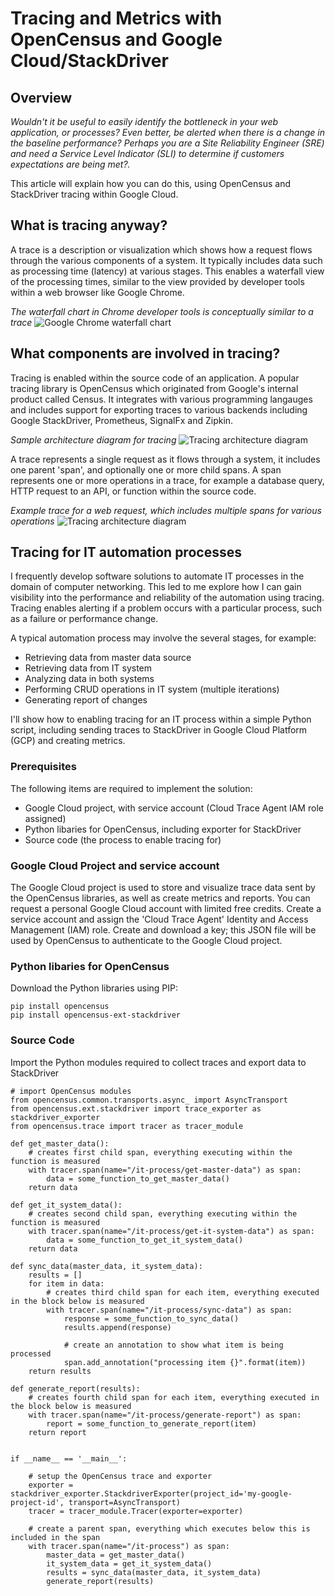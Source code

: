 # Tracing and Metrics with OpenCensus and Google Cloud/StackDriver

## Overview
*Wouldn't it be useful to easily identify the bottleneck in your web application, or processes?  Even better, be alerted when there is a change in the baseline performance?  Perhaps you are a Site Reliability Engineer (SRE) and need a Service Level Indicator (SLI) to determine if customers expectations are being met?.* 

This article will explain how you can do this, using OpenCensus and StackDriver tracing within Google Cloud.

## What is tracing anyway?

A trace is a description or visualization which shows how a request flows through the various components of a system.  It typically includes data such as processing time (latency) at various stages.  This enables a waterfall view of the processing times, similar to the view provided by developer tools within a web browser like Google Chrome.

_The waterfall chart in Chrome developer tools is conceptually similar to a trace_
![Google Chrome waterfall chart](https://github.com/pmoorey/articles/blob/master/img/tracing/chrome-waterfall.png)

## What components are involved in tracing?

Tracing is enabled within the source code of an application.  A popular tracing library is OpenCensus which originated from Google's internal product called Census.  It integrates with various programming langauges and includes support for exporting traces to various backends including Google StackDriver, Prometheus, SignalFx and Zipkin. 

_Sample architecture diagram for tracing_ 
![Tracing architecture diagram](https://github.com/pmoorey/articles/blob/master/img/tracing/trace-architecture.png)

A trace represents a single request as it flows through a system, it includes one parent 'span', and optionally one or more child spans.  A span represents one or more operations in a trace, for example a database query, HTTP request to an API, or function within the source code.

_Example trace for a web request, which includes multiple spans for various operations_ 
![Tracing architecture diagram](https://github.com/pmoorey/articles/blob/master/img/tracing/trace-example.png)

## Tracing for IT automation processes

I frequently develop software solutions to automate IT processes in the domain of computer networking.  This led to me explore how I can gain visibility into the performance and reliability of the automation using tracing.  Tracing enables alerting if a problem occurs with a particular process, such as a failure or performance change.

A typical automation process may involve the several stages, for example:
- Retrieving data from master data source
- Retrieving data from IT system
- Analyzing data in both systems
- Performing CRUD operations in IT system (multiple iterations)
- Generating report of changes

I'll show how to enabling tracing for an IT process within a simple Python script, including sending traces to StackDriver in Google Cloud Platform (GCP) and creating metrics.

### Prerequisites
The following items are required to implement the solution:
- Google Cloud project, with service account (Cloud Trace Agent IAM role assigned)
- Python libaries for OpenCensus, including exporter for StackDriver
- Source code (the process to enable tracing for)

### Google Cloud Project and service account
The Google Cloud project is used to store and visualize trace data sent by the OpenCensus libraries, as well as create metrics and reports. You can request a personal Google Cloud account with limited free credits.  Create a service account and assign the 'Cloud Trace Agent' Identity and Access Management (IAM) role.  Create and download a key; this JSON file will be used by OpenCensus to authenticate to the Google Cloud project.

### Python libaries for OpenCensus

Download the Python libraries using PIP:
```
pip install opencensus
pip install opencensus-ext-stackdriver
```

### Source Code

Import the Python modules required to collect traces and export data to StackDriver

```
# import OpenCensus modules
from opencensus.common.transports.async_ import AsyncTransport
from opencensus.ext.stackdriver import trace_exporter as stackdriver_exporter
from opencensus.trace import tracer as tracer_module

def get_master_data():
    # creates first child span, everything executing within the function is measured
    with tracer.span(name="/it-process/get-master-data") as span:
        data = some_function_to_get_master_data()
    return data

def get_it_system_data():
    # creates second child span, everything executing within the function is measured
    with tracer.span(name="/it-process/get-it-system-data") as span:
        data = some_function_to_get_it_system_data()
    return data

def sync_data(master_data, it_system_data):
    results = []
    for item in data:
        # creates third child span for each item, everything executed in the block below is measured
        with tracer.span(name="/it-process/sync-data") as span:
            response = some_function_to_sync_data()
            results.append(response)
           
            # create an annotation to show what item is being processed
            span.add_annotation("processing item {}".format(item))
    return results

def generate_report(results):
    # creates fourth child span for each item, everything executed in the block below is measured
    with tracer.span(name="/it-process/generate-report") as span:
        report = some_function_to_generate_report(item)
    return report


if __name__ == '__main__':

    # setup the OpenCensus trace and exporter
    exporter = stackdriver_exporter.StackdriverExporter(project_id='my-google-project-id', transport=AsyncTransport)
    tracer = tracer_module.Tracer(exporter=exporter)
    
    # create a parent span, everything which executes below this is included in the span 
    with tracer.span(name="/it-process") as span:
        master_data = get_master_data()
        it_system_data = get_it_system_data()
        results = sync_data(master_data, it_system_data)
        generate_report(results)
```






